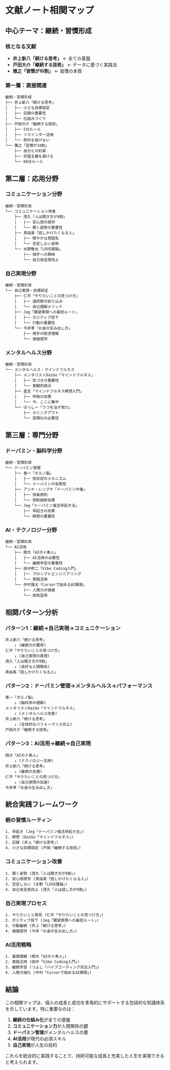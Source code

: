 # 文献ノート相関マップ

## 中心テーマ：継続・習慣形成

### 核となる文献
- **井上新八「続ける思考」** ← 全ての基盤
- **戸田大介「継続する技術」** ← データに基づく実践法
- **雅之「習慣が10割」** ← 習慣の本質

### 第一層：直接関連
```
継続・習慣形成
├── 井上新八「続ける思考」
│   ├── 小さな目標設定
│   ├── 記録の重要性
│   └── 仕組みづくり
├── 戸田大介「継続する技術」
│   ├── 5分ルール
│   ├── リマインダー活用
│   └── 例外を設けない
└── 雅之「習慣が10割」
    ├── 自分との約束
    ├── 完璧主義を避ける
    └── 66日ルール
```

## 第二層：応用分野

### コミュニケーション分野
```
継続・習慣形成
└── コミュニケーション改善
    ├── 茂久「人は聞き方が9割」
    │   ├── 安心感の提供
    │   └── 聞く姿勢の重要性
    ├── 真由美「話しかけたくなる人」
    │   ├── 穏やかな雰囲気
    │   └── 否定しない姿勢
    └── 水野敬也「LOVE理論」
        ├── 相手への興味
        └── 自己肯定感向上
```

### 自己実現分野
```
継続・習慣形成
└── 自己実現・目標設定
    ├── 仁平「やりたいことの見つけ方」
    │   ├── 選択肢の絞り込み
    │   └── 自己理解メソッド
    ├── Jeg「願望実現への最短ルート」
    │   ├── ポジティブ投下
    │   └── 行動の重要性
    └── 今井孝「お金の生み出し方」
        ├── 相手の欲求理解
        └── 価値提供
```

### メンタルヘルス分野
```
継続・習慣形成
└── メンタルヘルス・マインドフルネス
    ├── メンタリストDaiGo「マインドフルネス」
    │   ├── 気づきの重要性
    │   └── 客観的視点
    ├── 昌生「マインドフルネス瞑想入門」
    │   ├── 呼吸の効果
    │   └── 今、ここに集中
    └── ほっしー「うつを治す努力」
        ├── カミングアウト
        └── 習慣化の必要性
```

## 第三層：専門分野

### ドーパミン・脳科学分野
```
継続・習慣形成
└── ドーパミン管理
    ├── 善一「ポルノ脳」
    │   ├── 依存症のメカニズム
    │   └── ドーパミンの有限性
    ├── アンナ・レンブケ「ドーパミン中毒」
    │   ├── 快楽原則
    │   └── 禁断破断効果
    └── Jeg「ドーパミン復活早起き法」
        ├── 早起きの効果
        └── 瞑想の重要性
```

### AI・テクノロジー分野
```
継続・習慣形成
└── AI活用
    ├── 翔大「AIのド素人」
    │   ├── AI活用の必要性
    │   └── 継続学習の重要性
    ├── 田中修二「Vibe Coding入門」
    │   ├── プロンプトエンジニアリング
    │   └── 実践活用
    └── 中村颯太「Cursorで始めるAI開発」
        ├── 人間力の価値
        └── 技術習得
```

## 相関パターン分析

### パターン1：継続→自己実現→コミュニケーション
```
井上新八「続ける思考」
    ↓ (継続力の獲得)
仁平「やりたいことの見つけ方」
    ↓ (自己実現の実現)
茂久「人は聞き方が9割」
    ↓ (良好な人間関係)
真由美「話しかけたくなる人」
```

### パターン2：ドーパミン管理→メンタルヘルス→パフォーマンス
```
善一「ポルノ脳」
    ↓ (脳科学の理解)
メンタリストDaiGo「マインドフルネス」
    ↓ (メンタルヘルス改善)
井上新八「続ける思考」
    ↓ (全体的なパフォーマンス向上)
戸田大介「継続する技術」
```

### パターン3：AI活用→継続→自己実現
```
翔大「AIのド素人」
    ↓ (テクノロジー活用)
井上新八「続ける思考」
    ↓ (継続の支援)
仁平「やりたいことの見つけ方」
    ↓ (自己実現の加速)
今井孝「お金の生み出し方」
```

## 統合実践フレームワーク

### 朝の習慣ルーティン
```
1. 早起き (Jeg「ドーパミン復活早起き法」)
2. 瞑想 (DaiGo「マインドフルネス」)
3. 記録 (井上「続ける思考」)
4. 小さな目標設定 (戸田「継続する技術」)
```

### コミュニケーション改善
```
1. 聞く姿勢 (茂久「人は聞き方が9割」)
2. 安心感提供 (真由美「話しかけたくなる人」)
3. 否定しない (水野「LOVE理論」)
4. 自己肯定感向上 (茂久「人は話し方が9割」)
```

### 自己実現プロセス
```
1. やりたいこと発見 (仁平「やりたいことの見つけ方」)
2. ポジティブ投下 (Jeg「願望実現への最短ルート」)
3. 行動継続 (井上「続ける思考」)
4. 価値提供 (今井「お金の生み出し方」)
```

### AI活用戦略
```
1. 基礎理解 (翔大「AIのド素人」)
2. 実践活用 (田中「Vibe Coding入門」)
3. 継続学習 (つよし「バイブコーディング完全入門」)
4. 人間力強化 (中村「Cursorで始めるAI開発」)
```

## 結論

この相関マップは、個人の成長と成功を多角的にサポートする包括的な知識体系を示しています。特に重要なのは：

1. **継続の仕組み化**が全ての基盤
2. **コミュニケーション力**が人間関係の鍵
3. **ドーパミン管理**がメンタルヘルスの要
4. **AI活用**が現代の必須スキル
5. **自己実現**が人生の目的

これらを統合的に実践することで、持続可能な成長と充実した人生を実現できると考えられます。
